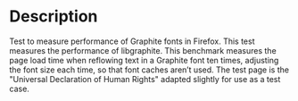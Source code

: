 # Description

Test to measure performance of Graphite fonts in Firefox. This test measures the
performance of libgraphite. This benchmark measures the page load time when
reflowing text in a Graphite font ten times, adjusting the font size each time,
so that font caches aren’t used. The test page is the "Universal Declaration of
Human Rights" adapted slightly for use as a test case.
